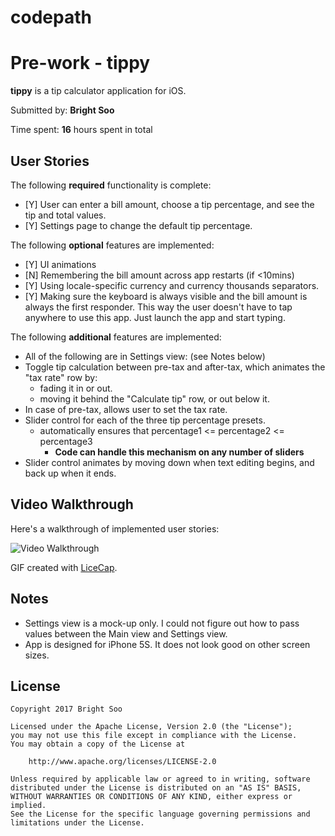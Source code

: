 # codepath
# Pre-work - tippy

**tippy** is a tip calculator application for iOS.

Submitted by: **Bright Soo**

Time spent: **16** hours spent in total

## User Stories

The following **required** functionality is complete:

* [Y] User can enter a bill amount, choose a tip percentage, and see the tip and total values.
* [Y] Settings page to change the default tip percentage.

The following **optional** features are implemented:
* [Y] UI animations
* [N] Remembering the bill amount across app restarts (if <10mins)
* [Y] Using locale-specific currency and currency thousands separators.
* [Y] Making sure the keyboard is always visible and the bill amount is always the first responder. This way the user doesn't have to tap anywhere to use this app. Just launch the app and start typing.

The following **additional** features are implemented:
- All of the following are in Settings view: (see Notes below)
 - Toggle tip calculation between pre-tax and after-tax, which animates the "tax rate" row by:
    - fading it in or out.
    - moving it behind the "Calculate tip" row, or out below it.
 - In case of pre-tax, allows user to set the tax rate.
 - Slider control for each of the three tip percentage presets.
   - automatically ensures that percentage1 <= percentage2 <= percentage3
     - **Code can handle this mechanism on any number of sliders**
 - Slider control animates by moving down when text editing begins, and back up when it ends.

## Video Walkthrough 

Here's a walkthrough of implemented user stories:

<img src='http://i.imgur.com/h0hVg0E.gif' title='Video Walkthrough' width='' alt='Video Walkthrough' />

GIF created with [LiceCap](http://www.cockos.com/licecap/).

## Notes

- Settings view is a mock-up only.  I could not figure out how to pass values between the Main view and Settings view.
- App is designed for iPhone 5S.  It does not look good on other screen sizes.

## License

    Copyright 2017 Bright Soo

    Licensed under the Apache License, Version 2.0 (the "License");
    you may not use this file except in compliance with the License.
    You may obtain a copy of the License at

        http://www.apache.org/licenses/LICENSE-2.0

    Unless required by applicable law or agreed to in writing, software
    distributed under the License is distributed on an "AS IS" BASIS,
    WITHOUT WARRANTIES OR CONDITIONS OF ANY KIND, either express or implied.
    See the License for the specific language governing permissions and
    limitations under the License.
